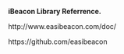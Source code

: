 <strong>iBeacon Library Referrence.</strong>

<p>http://www.easibeacon.com/doc/</p>
<p>https://github.com/easibeacon</p>